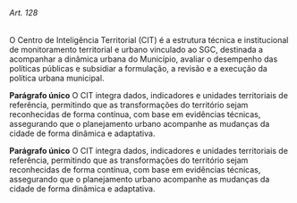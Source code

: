 
###### Art. 128
O Centro de Inteligência Territorial (CIT) é a estrutura técnica e institucional de monitoramento territorial e urbano vinculado ao SGC, destinada a acompanhar a dinâmica urbana do Município, avaliar o desempenho das políticas públicas e subsidiar a formulação, a revisão e a execução da política urbana municipal.

**Parágrafo único** O CIT integra dados, indicadores e unidades territoriais de referência, permitindo que as transformações do território sejam reconhecidas de forma contínua, com base em evidências técnicas, assegurando que o planejamento urbano acompanhe as mudanças da cidade de forma dinâmica e adaptativa.

**Parágrafo único** O CIT integra dados, indicadores e unidades territoriais de referência, permitindo que as transformações do território sejam reconhecidas de forma contínua, com base em evidências técnicas, assegurando que o planejamento urbano acompanhe as mudanças da cidade de forma dinâmica e adaptativa.
